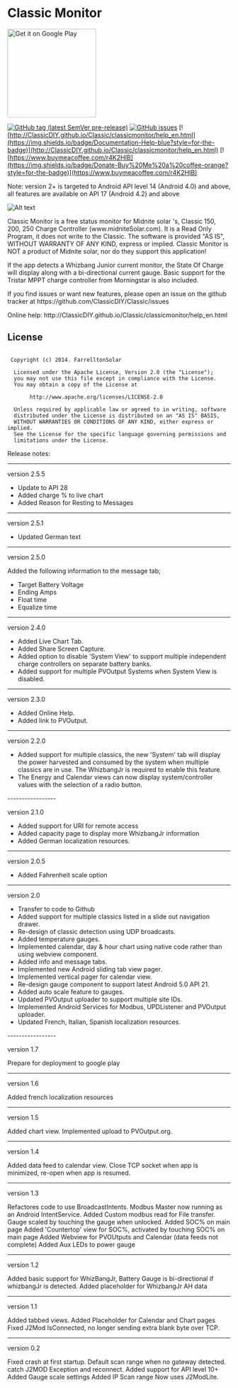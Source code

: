 
<h1>Classic Monitor</h1>

<p>
<a href='https://play.google.com/store/apps/details?id=ca.farrelltonsolar.classic&hl=en&pcampaignid=pcampaignidMKT-Other-global-all-co-prtnr-py-PartBadge-Mar2515-1'><img alt='Get it on Google Play' src='https://play.google.com/intl/en_us/badges/static/images/badges/en_badge_web_generic.png' width=200/></a>
 
[![GitHub tag (latest SemVer pre-release)](https://img.shields.io/github/v/tag/ClassicDIY/Classic?include_prereleases&label=Pre-Release&style=for-the-badge)](https://github.com/ClassicDIY/Classic/releases)
[![GitHub issues](https://img.shields.io/github/issues/ClassicDIY/Classic?style=for-the-badge)](https://github.com/ClassicDIY/Classic/issues)
[![http://ClassicDIY.github.io/Classic/classicmonitor/help_en.html](https://img.shields.io/badge/Documentation-Help-blue?style=for-the-badge)](http://ClassicDIY.github.io/Classic/classicmonitor/help_en.html)
[![https://www.buymeacoffee.com/r4K2HIB](https://img.shields.io/badge/Donate-Buy%20Me%20a%20coffee-orange?style=for-the-badge)](https://www.buymeacoffee.com/r4K2HIB)
</p>



<p>Note: version 2+ is targeted to Android API level 14 (Android 4.0) and above, all features are available on API 17 (Android 4.2) and above</p>

![Alt text](http://ClassicDIY.github.io/Classic/classicmonitor/images_en/StateOfCharge_landscape.png)

<p>
Classic Monitor is a free status monitor for Midnite solar 's, Classic 150, 200, 250 Charge Controller (www.midniteSolar.com). It is a Read Only Program, it does not write to the Classic.
The software is provided "AS IS", WITHOUT WARRANTY OF ANY KIND, express or implied.
Classic Monitor is NOT a product of Midnite solar, nor do they support this application!
</p>
<p>
If the app detects a Whizbang Junior current monitor, the State Of Charge will display along with a bi-directional current gauge.
Basic support for the Tristar MPPT charge controller from Morningstar is also included.

</p>

<p>
If you find issues or want new features, please open an issue on the github tracker at https://github.com/ClassicDIY/Classic/issues
</p>

<p>
Online help: http://ClassicDIY.github.io/Classic/classicmonitor/help_en.html
</p>


## License
```

 Copyright (c) 2014. FarrelltonSolar

  Licensed under the Apache License, Version 2.0 (the "License");
  you may not use this file except in compliance with the License.
  You may obtain a copy of the License at

       http://www.apache.org/licenses/LICENSE-2.0

  Unless required by applicable law or agreed to in writing, software
  distributed under the License is distributed on an "AS IS" BASIS,
  WITHOUT WARRANTIES OR CONDITIONS OF ANY KIND, either express or implied.
  See the License for the specific language governing permissions and
  limitations under the License.

```


Release notes:

-----------------

version 2.5.5

<ul>
<li>Update to API 28</li>
<li>Added charge % to live chart</li>
<li>Added Reason for Resting to Messages</li>
</ul>

-----------------

version 2.5.1

<ul>
<li>Updated German text</li>
</ul>

-----------------

version 2.5.0

Added the following information to the message tab;
<ul>
<li>Target Battery Voltage</li>
<li>Ending Amps</li>
<li>Float time</li>
<li>Equalize time</li>
</ul>

-----------------

version 2.4.0
<ul>
<li>Added Live Chart Tab.</li>
<li>Added Share Screen Capture.</li>
<li>Added option to disable 'System View' to support multiple independent charge controllers on separate battery banks.</li>
<li>Added support for multiple PVOutput Systems when System View is disabled.</li>
</ul>

-----------------


version 2.3.0
<ul>
<li>Added Online Help.</li>
<li>Added link to PVOutput.</li>
</ul>

-----------------

version 2.2.0
<ul>
<li>Added support for multiple classics, the new 'System' tab will display the power harvested and consumed by the system when multiple classics are in use. The WhizbangJr is required to enable this feature.</li>
<li>The Energy and Calendar views can now display system/controller values with the selection of a radio button.</li>
</ul>
-----------------

version 2.1.0

<ul>
<li>Added support for URI for remote access</li>
<li>Added capacity page to display more WhizbangJr information</li>
<li>Added German localization resources.</li>
</ul>

-----------------

version 2.0.5

<ul>
<li>Added Fahrenheit scale option</li>
</ul>

-----------------

version 2.0

<ul>
<li>Transfer to code to Github</li>
<li>Added support for multiple classics listed in a slide out navigation drawer.</li>
<li>Re-design of classic detection using UDP broadcasts.</li>
<li>Added temperature gauges.</li>
<li>Implemented calendar, day & hour chart using native code rather than using webview component.</li>
<li>Added info and message tabs.</li>
<li>Implemented new Android sliding tab view pager.</li>
<li>Implemented vertical pager for calendar view.</li>
<li>Re-design gauge component to support latest Android 5.0 API 21.</li>
<li>Added auto scale feature to gauges.</li>
<li>Updated PVOutput uploader to support multiple site IDs.</li>
<li>Implemented Android Services for Modbus, UPDListener and PVOutput uploader.</li>
<li>Updated French, Italian, Spanish localization resources.</li>
</ul>
-----------------

version 1.7

Prepare for deployment to google play


-----------------

version 1.6

Added french localization resources

-----------------

version 1.5

Added chart view.
Implemented upload to PVOutput.org.

-----------------

version 1.4

Added data feed to calendar view.
Close TCP socket when app is minimized, re-open when app is resumed.

-----------------

version 1.3

Refactores code to use BroadcastIntents.
Modbus Master now running as an Android IntentService.
Added Custom modbus read for File transfer.
Gauge scaled by touching the gauge when unlocked.
Added SOC% on main page
Added 'Countertop' view for SOC%, activated by touching SOC% on main page
Added Webview for PVOUtputs and Calendar (data feeds not complete)
Added Aux LEDs to power gauge

-----------------

version 1.2

Added basic support for WhizBangJr, Battery Gauge is bi-directional if whizbangJr is detected.
Added placeholder for WhizbangJr AH data

-----------------

version 1.1

Added tabbed views.
Added Placeholder for Calendar and Chart pages
Fixed J2Mod IsConnected, no longer sending extra blank byte over TCP.

-----------------

version 0.2

Fixed crash at first startup.
Default scan range when no gateway detected.
catch J2MOD Exception and reconnect.
Added support for API level 10+
Added Gauge scale settings 
Added IP Scan range
Now uses J2ModLite.
